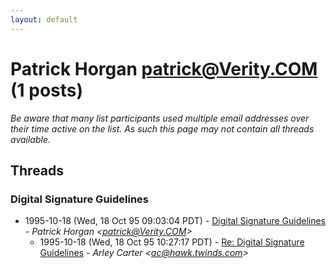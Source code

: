 ```yaml
---
layout: default
---
```


# Patrick Horgan <patrick@Verity.COM> (1 posts)

_Be aware that many list participants used multiple email addresses over their time active on the list. As such this page may not contain all threads available._

## Threads

### Digital Signature Guidelines
+ 1995-10-18 (Wed, 18 Oct 95 09:03:04 PDT) - [Digital Signature Guidelines](/archive/1995/10/c48095f0d53c41164a3d12578a53a1b3e9f10f4f9dedf5dfe988605eb8a6729b) - _Patrick Horgan \<patrick@Verity.COM\>_
  + 1995-10-18 (Wed, 18 Oct 95 10:27:17 PDT) - [Re: Digital Signature Guidelines](/archive/1995/10/b754e5ccc57ec13c5ae9b37ce8d73065921c97ad6694b00cac63ee3621748361) - _Arley Carter \<ac@hawk.twinds.com\>_

